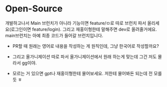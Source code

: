 # Open-Source

개발하고나서 Main 브런치가 아니라 기능이면 feature/ㅁ로 따로 브런치 파서 올리세요(로그인이면 feature/login).
그리고 재홍이형한테 말해주면 dev로 올려줄거에요.
main브런치는 아예 최종 코드가 들어갈 브런치입니다.

* PR할 때 원래는 영어로 내용을 작성하는 게 원칙인데, 그냥 한국어로 작성할까요?
* 그리고 올가니제이션 따로 파서 올가니제이션에서 원래 하는게 맞는데 그건 저도 몰라서 gg이야.

* 모르는 거 있으면 gpt나 재홍이형한테 물어보세요. 저한테 물어봐돈 되는데 전 모를 듯 ㅎ
